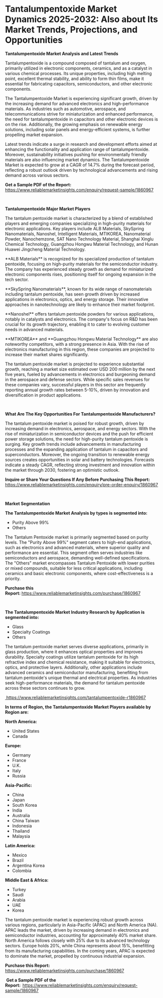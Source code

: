 <p><h1>Tantalumpentoxide Market Dynamics 2025-2032: Also about Its Market Trends, Projections, and Opportunities</h1></p><p><strong>Tantalumpentoxide Market Analysis and Latest Trends</strong></p>
<p><p>Tantalumpentoxide is a compound composed of tantalum and oxygen, primarily utilized in electronic components, ceramics, and as a catalyst in various chemical processes. Its unique properties, including high melting point, excellent thermal stability, and ability to form thin films, make it essential for fabricating capacitors, semiconductors, and other electronic components.</p><p>The Tantalumpentoxide Market is experiencing significant growth, driven by the increasing demand for advanced electronics and high-performance materials. As industries such as automotive, aerospace, and telecommunications strive for miniaturization and enhanced performance, the need for tantalumpentoxide in capacitors and other electronic devices is on the rise. Additionally, the growing emphasis on renewable energy solutions, including solar panels and energy-efficient systems, is further propelling market expansion.</p><p>Latest trends indicate a surge in research and development efforts aimed at enhancing the functionality and application range of tantalumpentoxide. Moreover, sustainability initiatives pushing for environmentally friendly materials are also influencing market dynamics. The Tantalumpentoxide Market is expected to grow at a CAGR of 14.7% during the forecast period, reflecting a robust outlook driven by technological advancements and rising demand across various sectors.</p></p>
<p><strong>Get a Sample PDF of the Report:&nbsp;</strong> <a href="https://www.reliablemarketinsights.com/enquiry/request-sample/1860967?utm_campaign=2179&utm_medium=2&utm_source=Github&utm_content=ia&utm_term=15042025&utm_id=tantalumpentoxide">https://www.reliablemarketinsights.com/enquiry/request-sample/1860967</a></p>
<p>&nbsp;</p>
<p><strong>Tantalumpentoxide Major Market Players</strong></p>
<p><p>The tantalum pentoxide market is characterized by a blend of established players and emerging companies specializing in high-purity materials for electronic applications. Key players include ALB Materials, SkySpring Nanomaterials, Nanoshel, Intelligent Materials, MTIKOREA, Nanomaterial Powder, Nanochemzone, SAT Nano Technology Material, Shanghai Xinglu Chemical Technology, Guangzhou Hongwu Material Technology, and Hunan Huawei Jingcheng Material Technology.</p><p>**ALB Materials** is recognized for its specialized production of tantalum pentoxide, focusing on high-purity materials for the semiconductor industry. The company has experienced steady growth as demand for miniaturized electronic components rises, positioning itself for ongoing expansion in the tech sector.</p><p>**SkySpring Nanomaterials**, known for its wide range of nanomaterials including tantalum pentoxide, has seen growth driven by increased applications in electronics, optics, and energy storage. Their innovative approaches in nanotechnology are likely to enhance their market footprint.</p><p>**Nanoshel** offers tantalum pentoxide powders for various applications, notably in catalysts and electronics. The company's focus on R&D has been crucial for its growth trajectory, enabling it to cater to evolving customer needs in advanced materials.</p><p>**MTIKOREA** and **Guangzhou Hongwu Material Technology** are also noteworthy competitors, with a strong presence in Asia. With the rise of electronics manufacturing in this region, these companies are projected to increase their market shares significantly.</p><p>The tantalum pentoxide market is projected to experience substantial growth, reaching a market size estimated over USD 200 million by the next five years, fueled by advancements in electronics and burgeoning demand in the aerospace and defense sectors. While specific sales revenues for these companies vary, successful players in this sector are frequently reporting annual growth rates between 5-10%, driven by innovation and diversification in product applications.</p></p>
<p>&nbsp;</p>
<p><strong>What Are The Key Opportunities For Tantalumpentoxide Manufacturers?</strong></p>
<p><p>The tantalum pentoxide market is poised for robust growth, driven by increasing demand in electronics, aerospace, and energy sectors. With the rise of miniaturization in semiconductor devices and the push for efficient power storage solutions, the need for high-purity tantalum pentoxide is surging. Key growth trends include advancements in manufacturing processes and the expanding application of tantalum in capacitors and superconductors. Moreover, the ongoing transition to renewable energy sources creates opportunities in solar and battery technologies. Forecasts indicate a steady CAGR, reflecting strong investment and innovation within the market through 2030, fostering an optimistic outlook.</p></p>
<p><strong>Inquire or Share Your Questions If Any Before Purchasing This Report:</strong> <a href="https://www.reliablemarketinsights.com/enquiry/pre-order-enquiry/1860967?utm_campaign=2179&utm_medium=2&utm_source=Github&utm_content=ia&utm_term=15042025&utm_id=tantalumpentoxide">https://www.reliablemarketinsights.com/enquiry/pre-order-enquiry/1860967</a></p>
<p>&nbsp;</p>
<p><strong>Market Segmentation</strong></p>
<p><strong>The Tantalumpentoxide Market Analysis by types is segmented into:</strong></p>
<p><ul><li>Purity Above 99%</li><li>Others</li></ul></p>
<p><p>The Tantalum Pentoxide market is primarily segmented based on purity levels. The "Purity Above 99%" segment caters to high-end applications, such as electronics and advanced materials, where superior quality and performance are essential. This segment often serves industries like semiconductors and aerospace, demanding well-defined specifications. The "Others" market encompasses Tantalum Pentoxide with lower purities or mixed compounds, suitable for less critical applications, including ceramics and basic electronic components, where cost-effectiveness is a priority.</p></p>
<p><strong>Purchase this Report:&nbsp;</strong><a href="https://www.reliablemarketinsights.com/purchase/1860967?utm_campaign=2179&utm_medium=2&utm_source=Github&utm_content=ia&utm_term=15042025&utm_id=tantalumpentoxide">https://www.reliablemarketinsights.com/purchase/1860967</a></p>
<p>&nbsp;</p>
<p><strong>The Tantalumpentoxide Market Industry Research by Application is segmented into:</strong></p>
<p><ul><li>Glass</li><li>Specialty Coatings</li><li>Others</li></ul></p>
<p><p>The tantalum pentoxide market serves diverse applications, primarily in glass production, where it enhances optical properties and improves durability. Specialty coatings utilize tantalum pentoxide for its high refractive index and chemical resistance, making it suitable for electronics, optics, and protective layers. Additionally, other applications include advanced ceramics and semiconductor manufacturing, benefiting from tantalum pentoxide's unique thermal and electrical properties. As industries seek high-performance materials, the demand for tantalum pentoxide across these sectors continues to grow.</p></p>
<p><a href="https://www.reliablemarketinsights.com/tantalumpentoxide-r1860967?utm_campaign=2179&utm_medium=2&utm_source=Github&utm_content=ia&utm_term=15042025&utm_id=tantalumpentoxide">&nbsp;https://www.reliablemarketinsights.com/tantalumpentoxide-r1860967</a></p>
<p><strong>In terms of Region, the Tantalumpentoxide Market Players available by Region are:</strong></p>
<p>
    <p> <strong> North America: </strong>
        <ul>
            <li>United States</li>
            <li>Canada</li>
        </ul>
        </p> 
    <p> <strong> Europe: </strong>
        <ul>
            <li>Germany</li>
            <li>France</li>
            <li>U.K.</li>
            <li>Italy</li>
            <li>Russia</li>
        </ul>
        </p> 
    <p> <strong> Asia-Pacific: </strong>
        <ul>
            <li>China</li>
            <li>Japan</li>
            <li>South Korea</li>
            <li>India</li>
            <li>Australia</li>
            <li>China Taiwan</li>
            <li>Indonesia</li>
            <li>Thailand</li>
            <li>Malaysia</li>
        </ul>
        </p> 
    <p> <strong> Latin America: </strong>
        <ul>
            <li>Mexico</li>
            <li>Brazil</li>
            <li>Argentina Korea</li>
            <li>Colombia</li>
        </ul>
        </p> 
    <p> <strong> Middle East & Africa: </strong>
        <ul>
            <li>Turkey</li>
            <li>Saudi</li>
            <li>Arabia</li>
            <li>UAE</li>
            <li>Korea</li>
        </ul>
    </p>
    </p>
<p><p>The tantalum pentoxide market is experiencing robust growth across various regions, particularly in Asia-Pacific (APAC) and North America (NA). APAC leads the market, driven by increasing demand in electronics and semiconductor industries, accounting for approximately 40% market share. North America follows closely with 25% due to its advanced technology sectors. Europe holds 20%, while China represents about 15%, benefitting from its manufacturing capabilities. In the coming years, APAC is expected to dominate the market, propelled by continuous industrial expansion.</p></p>
<p><strong>Purchase this Report: </strong><a href="https://www.reliablemarketinsights.com/purchase/1860967?utm_campaign=2179&utm_medium=2&utm_source=Github&utm_content=ia&utm_term=15042025&utm_id=tantalumpentoxide">https://www.reliablemarketinsights.com/purchase/1860967</a></p>
<p>&nbsp;<strong>Get a Sample PDF of the Report:&nbsp;&nbsp;</strong><a href="https://www.reliablemarketinsights.com/enquiry/request-sample/1860967?utm_campaign=2179&utm_medium=2&utm_source=Github&utm_content=ia&utm_term=15042025&utm_id=tantalumpentoxide">https://www.reliablemarketinsights.com/enquiry/request-sample/1860967</a></p>
<p><strong></strong></p>
<p><p></p><p></p><p></p></p>